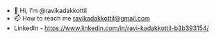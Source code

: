 - 👋 Hi, I’m @ravikadakkottil
- 📫 How to reach me ravikadakkottil@gmail.com
- LinkedIn - https://www.linkedin.com/in/ravi-kadakkottil-b3b393154/
<!---
ravikadakkottil/ravikadakkottil is a ✨ special ✨ repository because its `README.md` (this file) appears on your GitHub profile.
You can click the Preview link to take a look at your changes.
--->
